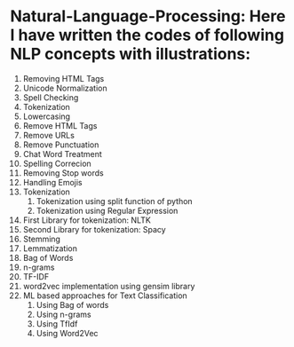 # Natural-Language-Processing: Here I have written the codes of following NLP concepts with illustrations:

1. Removing HTML Tags
2. Unicode Normalization
3. Spell Checking
4. Tokenization
5. Lowercasing
6. Remove HTML Tags
7. Remove URLs
8. Remove Punctuation
9. Chat Word Treatment
10. Spelling Correcion
11. Removing Stop words
12. Handling Emojis
13. Tokenization
    1. Tokenization using split function of python
    2. Tokenization using Regular Expression
14. First Library for tokenization: NLTK
15. Second Library for tokenization: Spacy
16. Stemming
17. Lemmatization
18. Bag of Words
19. n-grams
20. TF-IDF
21. word2vec implementation using gensim library
22. ML based approaches for Text Classification
    1. Using Bag of words
    2. Using n-grams
    3. Using TfIdf
    4. Using Word2Vec
